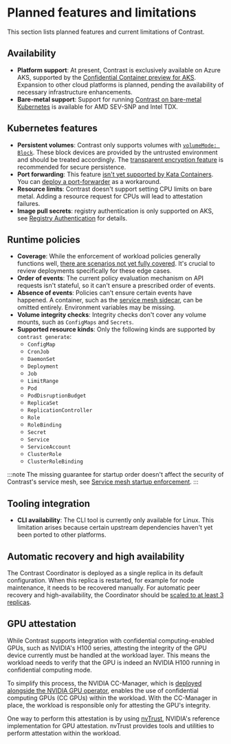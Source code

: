 # Planned features and limitations

This section lists planned features and current limitations of Contrast.

## Availability

- **Platform support**: At present, Contrast is exclusively available on Azure
  AKS, supported by the
  [Confidential Container preview for AKS](https://learn.microsoft.com/en-us/azure/confidential-computing/confidential-containers-on-aks-preview).
  Expansion to other cloud platforms is planned, pending the availability of
  necessary infrastructure enhancements.
- **Bare-metal support**: Support for running
  [Contrast on bare-metal Kubernetes](getting-started/bare-metal.md) is
  available for AMD SEV-SNP and Intel TDX.

## Kubernetes features

- **Persistent volumes**: Contrast only supports volumes with
  [`volumeMode: Block`](https://kubernetes.io/docs/concepts/storage/persistent-volumes/#volume-mode).
  These block devices are provided by the untrusted environment and should be
  treated accordingly. The
  [transparent encryption feature](architecture/secrets.md#secure-persistence)
  is recommended for secure persistence.
- **Port forwarding**: This feature
  [isn't yet supported by Kata Containers](https://github.com/kata-containers/kata-containers/issues/1693).
  You can
  [deploy a port-forwarder](https://docs.edgeless.systems/contrast/deployment#connect-to-the-contrast-coordinator)
  as a workaround.
- **Resource limits**: Contrast doesn't support setting CPU limits on bare
  metal. Adding a resource request for CPUs will lead to attestation failures.
- **Image pull secrets**: registry authentication is only supported on AKS, see
  [Registry Authentication](howto/registry-authentication.md#bare-metal) for
  details.

## Runtime policies

- **Coverage**: While the enforcement of workload policies generally functions
  well,
  [there are scenarios not yet fully covered](https://github.com/microsoft/kata-containers/releases/tag/3.2.0.azl0.genpolicy).
  It's crucial to review deployments specifically for these edge cases.
- **Order of events**: The current policy evaluation mechanism on API requests
  isn't stateful, so it can't ensure a prescribed order of events.
- **Absence of events**: Policies can't ensure certain events have happened. A
  container, such as the [service mesh sidecar](components/service-mesh.md), can
  be omitted entirely. Environment variables may be missing.
- **Volume integrity checks**: Integrity checks don't cover any volume mounts,
  such as `ConfigMaps` and `Secrets`.
- **Supported resource kinds**: Only the following kinds are supported by
  `contrast generate`:
  - `ConfigMap`
  - `CronJob`
  - `DaemonSet`
  - `Deployment`
  - `Job`
  - `LimitRange`
  - `Pod`
  - `PodDisruptionBudget`
  - `ReplicaSet`
  - `ReplicationController`
  - `Role`
  - `RoleBinding`
  - `Secret`
  - `Service`
  - `ServiceAccount`
  - `ClusterRole`
  - `ClusterRoleBinding`

:::note The missing guarantee for startup order doesn't affect the security of
Contrast's service mesh, see
[Service mesh startup enforcement](components/service-mesh.md#service-mesh-startup-enforcement).
:::

## Tooling integration

- **CLI availability**: The CLI tool is currently only available for Linux. This
  limitation arises because certain upstream dependencies haven't yet been
  ported to other platforms.

## Automatic recovery and high availability

The Contrast Coordinator is deployed as a single replica in its default
configuration. When this replica is restarted, for example for node maintenance,
it needs to be recovered manually. For automatic peer recovery and
high-availability, the Coordinator should be
[scaled to at least 3 replicas](howto/coordinator-ha.md).

## GPU attestation

While Contrast supports integration with confidential computing-enabled GPUs,
such as NVIDIA's H100 series, attesting the integrity of the GPU device
currently must be handled at the workload layer. This means the workload needs
to verify that the GPU is indeed an NVIDIA H100 running in confidential
computing mode.

To simplify this process, the NVIDIA CC-Manager, which is
[deployed alongside the NVIDIA GPU operator](./getting-started/bare-metal.md#preparing-a-cluster-for-gpu-usage),
enables the use of confidential computing GPUs (CC GPUs) within the workload.
With the CC-Manager in place, the workload is responsible only for attesting the
GPU's integrity.

One way to perform this attestation is by using
[nvTrust](https://github.com/NVIDIA/nvtrust), NVIDIA's reference implementation
for GPU attestation. nvTrust provides tools and utilities to perform attestation
within the workload.
